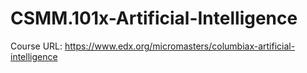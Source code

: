# CSMM.101x-Artificial-Intelligence
Course URL: https://www.edx.org/micromasters/columbiax-artificial-intelligence
